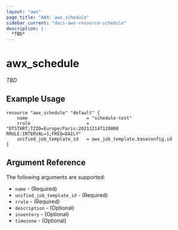 ```yaml
---
layout: "awx"
page_title: "AWX: awx_schedule"
sidebar_current: "docs-awx-resource-schedule"
description: |-
  *TBD*
---
```


# awx_schedule

*TBD*

## Example Usage

```hcl
resource "awx_schedule" "default" {
    name                      = "schedule-test"
    rrule                     = "DTSTART;TZID=Europe/Paris:20211214T120000 RRULE:INTERVAL=1;FREQ=DAILY"
    unified_job_template_id   = awx_job_template.baseconfig.id
}
```

## Argument Reference

The following arguments are supported:

* `name` - (Required)
* `unified_job_template_id` - (Required)
* `rrule` - (Required)
* `description` - (Optional)
* `inventory` - (Optional)
* `timezone` - (Optional)
